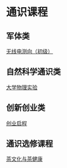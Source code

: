 # 通识课程

## 军体类

[无线电测向（初级）](./radio_direction_finding.md)

## 自然科学通识类

[大学物理实验](./phy_exp.md)

## 创新创业类

[创业启程](./entrepreneurship.md)

## 通识选修课程

[茶文化与茶健康](./tea_culture.md)